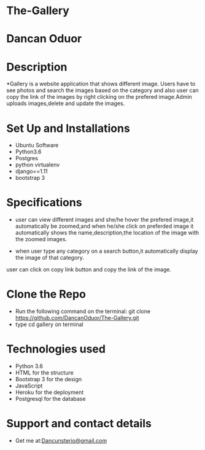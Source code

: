 # The-Gallery
# Dancan Oduor

# Description
*Gallery is a website application that shows different image. Users have to see photos and search the images based on the category and also user can copy the link of the images by right clicking on the prefered image.Admin uploads images,delete and update the images.

# Set Up and Installations
* Ubuntu Software
* Python3.6
* Postgres
* python virtualenv
* django==1.11
* bootstrap 3


# Specifications
* user can view different images and she/he hover the prefered image,it automatically be zoomed,and when he/she click on preferded image it automatically shows the name,description,the location of the image with the zoomed images.

* when user type any category on a search button,it automatically display the image of that category.

user can click on copy link button and copy the link of the image.


# Clone the Repo
* Run the following command on the terminal: git clone https://github.com/DancanOduor/The-Gallery.git
* type cd gallery on terminal

# Technologies used
* Python 3.6
* HTML for the structure
* Bootstrap 3 for the design
* JavaScript
* Heroku for the deployment
* Postgresql for the database

# Support and contact details
 * Get me at:Dancunsterio@gmail.com

